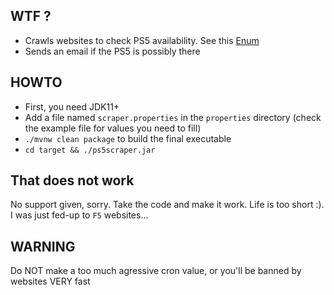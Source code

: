 ## WTF ?

- Crawls websites to check PS5 availability. See this [Enum](src/main/java/com/mpalourdio/projects/ps5scraper/services/Crawlables.java)
- Sends an email if the PS5 is possibly there

## HOWTO

- First, you need JDK11+
- Add a file named `scraper.properties` in the `properties` directory (check the example file for values you need to fill)
- `./mvnw clean package` to build the final executable
- `cd target && ./ps5scraper.jar`

## That does not work

No support given, sorry. Take the code and make it work. Life is too short :). I was just fed-up to `F5` websites...

## WARNING

Do NOT make a too much agressive cron value, or you'll be banned by websites VERY fast
